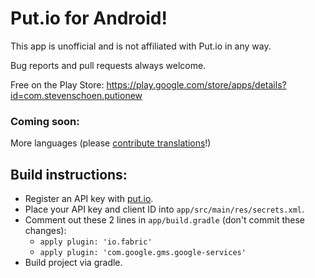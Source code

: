 # Put.io for Android!

This app is unofficial and is not affiliated with Put.io in any way.

Bug reports and pull requests always welcome.

Free on the Play Store: https://play.google.com/store/apps/details?id=com.stevenschoen.putionew


### Coming soon:
	
More languages (please [contribute translations](https://crowdin.com/project/putio-for-android)!)

## Build instructions:

- Register an API key with [put.io](https://put.io/v2/docs/gettingstarted.html).
- Place your API key and client ID into `app/src/main/res/secrets.xml`.
- Comment out these 2 lines in `app/build.gradle` (don't commit these changes):
    - `apply plugin: 'io.fabric'`
    - `apply plugin: 'com.google.gms.google-services'`
- Build project via gradle.
